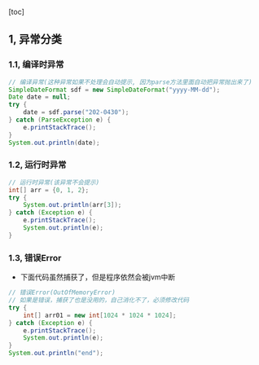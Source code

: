 [toc]

<extoc></extoc>



## 1, 异常分类

### 1.1, 编译时异常

```java
// 编译异常(这种异常如果不处理会自动提示, 因为parse方法里面自动把异常抛出来了)
SimpleDateFormat sdf = new SimpleDateFormat("yyyy-MM-dd");
Date date = null;
try {
    date = sdf.parse("202-0430");
} catch (ParseException e) {
    e.printStackTrace();
}
System.out.println(date);
```



### 1.2, 运行时异常

```java
// 运行时异常(该异常不会提示)
int[] arr = {0, 1, 2};
try {
    System.out.println(arr[3]);
} catch (Exception e) {
    e.printStackTrace();
    System.out.println(e);
}
```



### 1.3, 错误Error

* 下面代码虽然捕获了，但是程序依然会被jvm中断

```java
// 错误Error(OutOfMemoryError)
// 如果是错误，捕获了也是没用的，自己消化不了，必须修改代码
try {
    int[] arr01 = new int[1024 * 1024 * 1024];
} catch (Exception e) {
    e.printStackTrace();
    System.out.println(e);
}
System.out.println("end");
```


